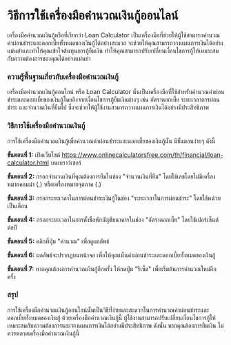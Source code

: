 วิธีการใช้เครื่องมือคำนวณเงินกู้ออนไลน์
=======================================

เครื่องมือคำนวณเงินกู้หรือที่เรียกว่า Loan Calculator เป็นเครื่องมือที่ช่วยให้ผู้ใช้สามารถคำนวณค่าผ่อนชำระและดอกเบี้ยทั้งหมดของเงินกู้ได้อย่างสะดวก จะช่วยให้คุณสามารถวางแผนการเงินได้อย่างแม่นยำและทำให้คุณเข้าใจต้นทุนการกู้ยืมเงิน ทำให้คุณสามารถปรับเปลี่ยนเงื่อนไขการกู้ให้เหมาะสมกับความต้องการของคุณได้อย่างแม่นยำ

### ความรู้พื้นฐานเกี่ยวกับเครื่องมือคำนวณเงินกู้

เครื่องมือคำนวณเงินกู้ออนไลน์ หรือ Loan Calculator นั้นเป็นเครื่องมือที่ใช้สำหรับคำนวณค่าผ่อนชำระและดอกเบี้ยของเงินกู้โดยอิงจากเงื่อนไขการกู้ยืมเงินต่างๆ เช่น อัตราดอกเบี้ย ระยะเวลาการผ่อนชำระ และจำนวนเงินที่ยืมไป ซึ่งจะช่วยให้ผู้ใช้งานสามารถวางแผนการเงินได้อย่างมีประสิทธิภาพ

### วิธีการใช้เครื่องมือคำนวณเงินกู้

การใช้เครื่องมือคำนวณเงินกู้เพื่อคำนวณค่าผ่อนชำระและดอกเบี้ยของเงินกู้นั้น มีขั้นตอนง่ายๆ ดังนี้

**ขั้นตอนที่ 1:** เปิดเว็บไซต์ <https://www.onlinecalculatorsfree.com/th/financial/loan-calculator.html> บนเบราว์เซอร์

**ขั้นตอนที่ 2:** กรอกจำนวนเงินที่คุณต้องการยืมในช่อง "จำนวนเงินที่ยืม" โดยใช้เลขโดยไม่มีเครื่องหมายคอมม่า (,) หรือเครื่องหมายจุลภาค (.)

**ขั้นตอนที่ 3:** กรอกระยะเวลาในการผ่อนชำระเงินกู้ในช่อง "ระยะเวลาในการผ่อนชำระ" โดยใช้หน่วยเป็นเดือน

**ขั้นตอนที่ 4:** กรอกระยะเวลาในการตั้งชื่อหักบัญชีธนาคารในช่อง "อัตราดอกเบี้ย" โดยใช้เปอร์เซ็นต์ต่อปี

**ขั้นตอนที่ 5:** คลิกที่ปุ่ม "คำนวณ" เพื่อดูผลลัพธ์

**ขั้นตอนที่ 6:** ผลลัพธ์จะปรากฏบนหน้าจอ เพื่อให้คุณเห็นค่าผ่อนชำระและดอกเบี้ยทั้งหมดของเงินกู้

**ขั้นตอนที่ 7:** หากคุณต้องการคำนวณเงินกู้อีกครั้ง ให้กดปุ่ม "รีเซ็ต" เพื่อเริ่มต้นการคำนวณใหม่อีกครั้ง

### สรุป

การใช้เครื่องมือคำนวณเงินกู้ออนไลน์นั้นเป็นวิธีที่ง่ายและสะดวกในการคำนวณค่าผ่อนชำระและดอกเบี้ยทั้งหมดของเงินกู้ ด้วยเครื่องมือคำนวณเงินกู้นี้ ผู้ใช้งานสามารถปรับเปลี่ยนเงื่อนไขการกู้ให้เหมาะสมกับความต้องการและวางแผนการเงินได้อย่างมีประสิทธิภาพ ดังนั้น หากคุณต้องการยืมเงิน ไม่ควรพลาดเครื่องมือคำนวณเงินกู้นี้